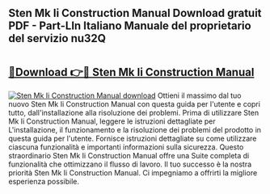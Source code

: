 ## Sten Mk Ii Construction Manual Download gratuit PDF - Part-LIn Italiano Manuale del proprietario del servizio nu32Q

# <h2><a href="http://dfg8m4k.blite.top/?on=Sten+Mk+Ii+Construction+Manual">🔗Download 👉🔴 Sten Mk Ii Construction Manual</a></h2>

[![Sten Mk Ii Construction Manual download](https://i.imgur.com/lujVjoI.png)](http://dfg8m4k.blite.top/?on=Sten+Mk+Ii+Construction+Manual)
Ottieni il massimo dal tuo nuovo Sten Mk Ii Construction Manual con questa guida per l'utente e copri tutto, dall'installazione alla risoluzione dei problemi. Prima di utilizzare Sten Mk Ii Construction Manual, leggere le istruzioni dettagliate per L'installazione, il funzionamento e la risoluzione dei problemi del prodotto in questa guida per l'utente. Fornisce istruzioni dettagliate su come utilizzare ciascuna funzionalità e importanti informazioni sulla sicurezza. Questo straordinario Sten Mk Ii Construction Manual offre una Suite completa di funzionalità che ottimizzano il flusso di lavoro. Il tuo successo è la nostra priorità Sten Mk Ii Construction Manual. Ci impegniamo a offrirti la migliore esperienza possibile.
